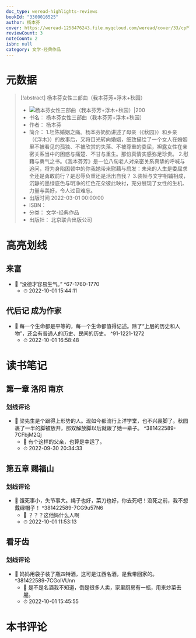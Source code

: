 ```yaml
---
doc_type: weread-highlights-reviews
bookId: "3300016525"
author: 杨本芬
cover: https://weread-1258476243.file.myqcloud.com/weread/cover/33/cpPlatform_mCNFQR8991YzVtJfsrKcHh/t7_cpPlatform_mCNFQR8991YzVtJfsrKcHh.jpg
reviewCount: 3
noteCount: 2
isbn: null
category: 文学-经典作品
---
```

# 元数据
> [!abstract] 杨本芬女性三部曲（我本芬芳+浮木+秋园）
> - ![ 杨本芬女性三部曲（我本芬芳+浮木+秋园）|200](https://weread-1258476243.file.myqcloud.com/weread/cover/33/cpPlatform_mCNFQR8991YzVtJfsrKcHh/t7_cpPlatform_mCNFQR8991YzVtJfsrKcHh.jpg)
> - 书名： 杨本芬女性三部曲（我本芬芳+浮木+秋园）
> - 作者： 杨本芬
> - 简介： 1.坦陈婚姻之痛。杨本芬奶奶讲述了母亲（《秋园》）和乡亲（《浮木》）的故事后，又将目光转向婚姻，细致描绘了一个女人在婚姻里不被看见的孤独、不被欣赏的失落、不被尊重的委屈，袒露女性在亲密关系当中的困惑与痛楚、不甘与重生。那份真情实感弥足珍贵。 2.慰藉与勇气之书。《我本芬芳》是一位八旬老人对亲密关系真挚的呼喊与追问，将为身陷困顿中的你我她带来慰藉与启发：未来的人生是委屈求全还是勇敢前行？是忍辱负重还是活出自我？ 3.装帧与文字相辅相成，沉静的墨绿底色与明净的红色花朵彼此映衬，充分展现了女性的生机、力量与美好，令人过目难忘。
> - 出版时间 2022-03-01 00:00:00
> - ISBN： 
> - 分类： 文学-经典作品
> - 出版社： 北京联合出版公司

# 高亮划线

## 来富


- 📌 “没德才容易生气。” ^67-1760-1770
    - ⏱ 2022-10-01 15:44:11 
## 代后记 成为作家


- 📌 每一个生命都是平等的，每一个生命都值得记述。除了“上层的历史和人物”，还会有普通人的历史、民间的历史。 ^91-1221-1272
    - ⏱ 2022-10-01 16:58:48 
# 读书笔记

## 第一章 洛阳 南京

### 划线评论
- 📌 梁先生是个跟得上形势的人。现如今都流行上洋学堂，也不兴裹脚了。秋园裹了一半的脚被放开，那双解放脚以后就跟了她一辈子。  ^381422589-7CFbjM2Qj
    - 💭 有个这样的父亲，也算是幸运了。
    - ⏱ 2022-09-30 20:34:33
   
## 第五章 赐福山

### 划线评论
- 📌 饿死事小，失节事大。绳子也好，菜刀也好，你去死吧！没死之前，我不想戴绿帽子！  ^381422589-7CG9u57N6
    - 💭 ？？？这他妈什么人啊
    - ⏱ 2022-10-01 11:53:13
   
## 看牙齿

### 划线评论
- 📌 妈妈用袋子装了瓶四特酒，这可是江西名酒，是我带回家的。  ^381422589-7CGoIVUnn
    - 💭 是不是名酒我不知道，倒是很多人卖，家里厨房有一瓶，用来炒菜去腥。
    - ⏱ 2022-10-01 15:45:55
   
# 本书评论
